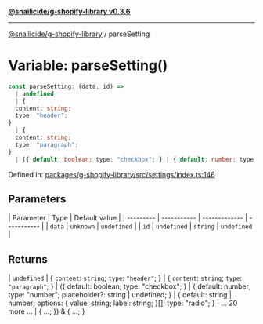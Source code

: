 [**@snailicide/g-shopify-library v0.3.6**](../README.md)

---

[@snailicide/g-shopify-library](../README.md) / parseSetting

# Variable: parseSetting()

```ts
const parseSetting: (data, id) =>
  | undefined
  | {
  content: string;
  type: "header";
}
  | {
  content: string;
  type: "paragraph";
}
  | ({ default: boolean; type: "checkbox"; } | { default: number; type: "number"; placeholder?: string | undefined; } | { default: string | number; options: { value: string; label: string; }[]; type: "radio"; } | ... 20 more ... | { ...; }) & { ...; } = parseSingleSetting;
```

Defined in:
[packages/g-shopify-library/src/settings/index.ts:146](https://github.com/gbtunney/snailicide-monorepo/blob/master/packages/g-shopify-library/src/settings/index.ts#L146)

## Parameters

| Parameter | Type        | Default value |
| --------- | ----------- | ------------- | ----------- |
| `data`    | `unknown`   | `undefined`   |
| `id`      | `undefined` | `string`      | `undefined` |

## Returns

| `undefined` | { `content`: `string`; `type`: `"header"`; } | { `content`:
`string`; `type`: `"paragraph"`; } | ({ default: boolean; type: "checkbox"; } |
{ default: number; type: "number"; placeholder?: string | undefined; } | {
default: string | number; options: { value: string; label: string; }\[]; type:
"radio"; } | ... 20 more ... | { ...; }) & { ...; }
